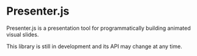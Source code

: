 # Presenter.js

Presenter.js is a presentation tool for programmatically building animated visual slides.

This library is still in development and its API may change at any time.

